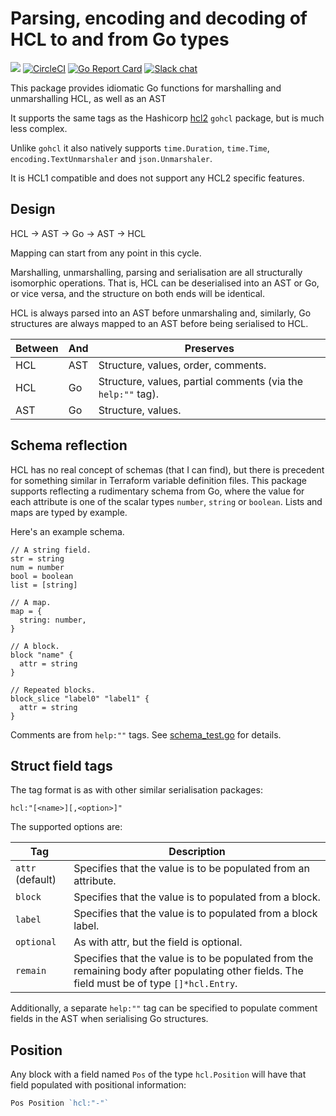 # Parsing, encoding and decoding of HCL to and from Go types

[![](https://godoc.org/github.com/alecthomas/hcl?status.svg)](http://godoc.org/github.com/alecthomas/hcl) [![CircleCI](https://img.shields.io/circleci/project/github/alecthomas/hcl.svg)](https://circleci.com/gh/alecthomas/hcl) [![Go Report Card](https://goreportcard.com/badge/github.com/alecthomas/hcl)](https://goreportcard.com/report/github.com/alecthomas/hcl) [![Slack chat](https://img.shields.io/static/v1?logo=slack&style=flat&label=slack&color=green&message=gophers)](https://gophers.slack.com/messages/CN9DS8YF3)

This package provides idiomatic Go functions for marshalling and unmarshalling HCL, as well as an AST

It supports the same tags as the Hashicorp [hcl2](https://github.com/hashicorp/hcl/tree/hcl2)
`gohcl` package, but is much less complex.

Unlike `gohcl` it also natively supports `time.Duration`, `time.Time`, `encoding.TextUnmarshaler`
and `json.Unmarshaler`.

It is HCL1 compatible and does not support any HCL2 specific features.

## Design

HCL -> AST -> Go -> AST -> HCL

Mapping can start from any point in this cycle.

Marshalling, unmarshalling, parsing and serialisation are all structurally isomorphic operations. That is, HCL can be
deserialised into an AST or Go, or vice versa, and the structure on both ends will be identical.

HCL is always parsed into an AST before unmarshaling and, similarly, Go structures are always mapped to an AST before
being serialised to HCL.

Between          | And          | Preserves
-----------------|--------------|-----------------
HCL              | AST          | Structure, values, order, comments.
HCL              | Go           | Structure, values, partial comments (via the `help:""` tag).
AST              | Go           | Structure, values.

## Schema reflection

HCL has no real concept of schemas (that I can find), but there is precedent for something similar in Terraform variable
definition files. This package supports reflecting a rudimentary schema from Go, where the value for each attribute is
one of the scalar types `number`, `string` or `boolean`. Lists and maps are typed by example.

Here's an example schema.

```
// A string field.
str = string
num = number
bool = boolean
list = [string]

// A map.
map = {
  string: number,
}

// A block.
block "name" {
  attr = string
}

// Repeated blocks.
block_slice "label0" "label1" {
  attr = string
}
```

Comments are from `help:""` tags. See [schema_test.go](https://github.com/alecthomas/hcl/blob/master/schema_test.go) for
details.

## Struct field tags

The tag format is as with other similar serialisation packages:

```
hcl:"[<name>][,<option>]"
```

The supported options are:

Tag                  | Description
---------------------|--------------------------------------
`attr` (default)     | Specifies that the value is to be populated from an attribute.
`block`              | Specifies that the value is to populated from a block.
`label`              | Specifies that the value is to populated from a block label.
`optional`           | As with attr, but the field is optional.
`remain`             | Specifies that the value is to be populated from the remaining body after populating other fields. The field must be of type `[]*hcl.Entry`.

Additionally, a separate `help:""` tag can be specified to populate comment fields in the AST when serialising Go
structures.

## Position

Any block with a field named `Pos` of the type `hcl.Position` will have that field populated with positional
information:

```go
Pos Position `hcl:"-"`
```